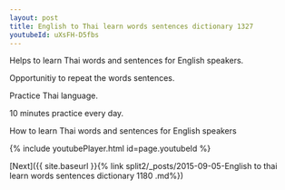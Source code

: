 ```yaml
---
layout: post
title: English to Thai learn words sentences dictionary 1327 
youtubeId: uXsFH-D5fbs
---
```

 
 
Helps to learn Thai words and sentences for English speakers.

Opportunitiy to repeat the words sentences. 

Practice Thai language. 
 
10 minutes practice every day. 
 
How to learn Thai words and sentences for English speakers 
 
{% include youtubePlayer.html id=page.youtubeId %}
 
 
[Next]({{ site.baseurl }}{% link  split2/_posts/2015-09-05-English to thai learn words sentences dictionary 1180 .md%})
 
